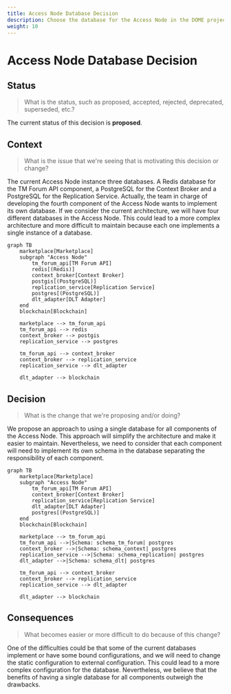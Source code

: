 ```yaml
---
title: Access Node Database Decision
description: Choose the database for the Access Node in the DOME project.
weight: 10
---
```


# Access Node Database Decision

## Status

> What is the status, such as proposed, accepted, rejected, deprecated, superseded, etc.?

The current status of this decision is **proposed**.

## Context

> What is the issue that we're seeing that is motivating this decision or change?

The current Access Node instance three databases. A Redis database for the TM Forum API component, a PostgreSQL for the Context Broker and a PostgreSQL for the Replication Service. Actually, the team in charge of developing the fourth component of the Access Node wants to implement its own database. If we consider the current architecture, we will have four different databases in the Access Node. This could lead to a more complex architecture and more difficult to maintain because each one implements a single instance of a database.

```mermaid
graph TB
    marketplace[Marketplace]
    subgraph "Access Node"
        tm_forum_api[TM Forum API]
        redis[(Redis)]
        context_broker[Context Broker]
        postgis[(PostgreSQL)]
        replication_service[Replication Service]
        postgres[(PostgreSQL)]
        dlt_adapter[DLT Adapter]
    end
    blockchain[Blockchain]

    marketplace --> tm_forum_api
    tm_forum_api --> redis
    context_broker --> postgis
    replication_service --> postgres

    tm_forum_api --> context_broker
    context_broker --> replication_service
    replication_service --> dlt_adapter
    
    dlt_adapter --> blockchain
```

## Decision

> What is the change that we're proposing and/or doing?

We propose an approach to using a single database for all components of the Access Node. This approach will simplify the architecture and make it easier to maintain. Nevertheless, we need to consider that each component will need to implement its own schema in the database separating the responsibility of each component.

```mermaid
graph TB
    marketplace[Marketplace]
    subgraph "Access Node"
        tm_forum_api[TM Forum API]
        context_broker[Context Broker]
        replication_service[Replication Service]
        dlt_adapter[DLT Adapter]
        postgres[(PostgreSQL)]
    end
    blockchain[Blockchain]

    marketplace --> tm_forum_api
    tm_forum_api -->|Schema: schema_tm_forum| postgres
    context_broker -->|Schema: schema_context| postgres
    replication_service -->|Schema: schema_replication| postgres
    dlt_adapter -->|Schema: schema_dlt| postgres

    tm_forum_api --> context_broker
    context_broker --> replication_service
    replication_service --> dlt_adapter

    dlt_adapter --> blockchain
```

## Consequences

> What becomes easier or more difficult to do because of this change?

One of the difficulties could be that some of the current databases implement or have some bound configurations, and we will need to change the static configuration to external configuration. This could lead to a more complex configuration for the database. Nevertheless, we believe that the benefits of having a single database for all components outweigh the drawbacks.

